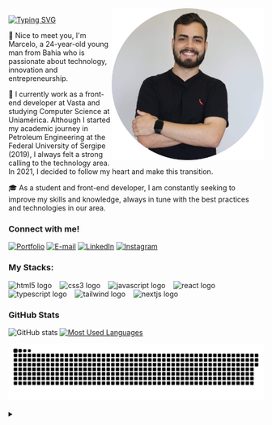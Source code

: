 <img align="right" alt="" height="300px" src="./me.png">

[![Typing SVG](https://readme-typing-svg.demolab.com?font=Fira+Code&weight=600&size=25&pause=1000&color=A8F800&random=false&width=435&height=40&lines=Hello,+i'm+Marcelo!+%F0%9F%91%BE%F0%9F%93%9A%F0%9F%92%99)](https://git.io/typing-svg)



<p align="left">
🎯 Nice to meet you, I'm Marcelo, a 24-year-old young man from Bahia who is passionate about technology, innovation and entrepreneurship.

📌 I currently work as a front-end developer at Vasta and studying Computer Science at Uniamérica.
Although I started my academic journey in Petroleum Engineering at the Federal University of Sergipe (2019), I always felt a strong calling to the technology area. In 2021, I decided to follow my heart and make this transition.

🎓 As a student and front-end developer, I am constantly seeking to improve my skills and knowledge, always in tune with the best practices and technologies in our area.


<h3 align="left">Connect with me!</h3>

[![Portfolio](https://img.shields.io/badge/-Portfolio-000?style=for-the-badge&logo=link&logoColor=A8F800&color:FFF)](mailto:marcelo_810@hotmail.com)
[![E-mail](https://img.shields.io/badge/-Email-000?style=for-the-badge&logo=microsoft-outlook&logoColor=A8F800&color:FFF)](mailto:marcelo_810@hotmail.com)
[![LinkedIn](https://img.shields.io/badge/-LinkedIn-000?style=for-the-badge&logo=linkedin&logoColor=A8F800&color:FFF)](https://www.linkedin.com/in/marcelossilva1/)
[![Instagram](https://img.shields.io/badge/-Instagram-000?style=for-the-badge&logo=instagram&logoColor=A8F800&color:FFF)](https://www.instagram.com/marcelossilva1/)

<h3 align="left">My Stacks:</h3>

<div align="left">
  <img src="https://cdn.jsdelivr.net/gh/devicons/devicon/icons/html5/html5-original.svg" height="25" alt="html5 logo"  />
  <img width="8" />
  <img src="https://cdn.jsdelivr.net/gh/devicons/devicon/icons/css3/css3-original.svg" height="25" alt="css3 logo"  />
  <img width="8" />
  <img src="https://cdn.jsdelivr.net/gh/devicons/devicon/icons/javascript/javascript-plain.svg" height="25" alt="javascript logo"  />
  <img width="8" />
  <img src="https://cdn.jsdelivr.net/gh/devicons/devicon/icons/react/react-original.svg" height="25" alt="react logo"  />
  <img width="8" />
  <img src="https://cdn.jsdelivr.net/gh/devicons/devicon/icons/typescript/typescript-original.svg" height="25" alt="typescript logo"  />
  <img width="8" />
  <img src="https://upload.wikimedia.org/wikipedia/commons/thumb/d/d5/Tailwind_CSS_Logo.svg/2560px-Tailwind_CSS_Logo.svg.png" height="25" alt="tailwind logo"  />
  <img width="8" />
  <img src="https://www.drupal.org/files/project-images/nextjs-icon-dark-background.png" height="25" alt="nextjs logo"  />
  <img width="8" />
</div>


<h3>GitHub Stats</h3>

![GitHub stats](https://github-readme-stats-git-masterrstaa-rickstaa.vercel.app/api?username=marcelossilvaa&hide_title=true&show_icons=true&include_all_commits=false&count_private=true&line_height=25&hide=issues&bg_color=000&title_color=A8F800&text_color=FFF&border_radius=3&border_color=A8F800&icon_color=A8F800&theme=jolly)
[![Most Used Languages](https://github-readme-stats-git-masterrstaa-rickstaa.vercel.app/api/top-langs/?username=marcelossilvaa&line_height=10&card_width=290&layout=compact&hide_title=false&count_private=true&langs_count=4&show_icons=true&title_color=A8F800&hide=html,css&bg_color=000&text_color=8B8B8B&border_radius=3&border_color=A8F800&count_private=true)](https://github.com/marcelossilvaa/github-readme-stats)
<br>


<picture>
  <source media="(prefers-color-scheme: dark)" srcset="https://raw.githubusercontent.com/marcelossilvaa/marcelossilvaa/output/github-contribution-grid-snake-dark.svg">
  <source media="(prefers-color-scheme: light)" srcset="https://raw.githubusercontent.com/marcelossilvaa/marcelossilvaa/output/github-contribution-grid-snake.svg">
  <img alt="github contribution grid snake animation" src="https://raw.githubusercontent.com/marcelossilvaa/marcelossilvaa/output/github-contribution-grid-snake.svg">
</picture>
<br><br>



<details align="left">
  <summary></summary> 
 
  - Badges by <a href="https://shields.io/">shields.io</a>.
  - GitHub Stats by <a href="https://github.com/anuraghazra/github-readme-stats">anuraghazra</a>.
  - Developer vector created by @andi_aqua_ on <a href="https://picrew.me/en/">picrew</a>.
 
  <div align="right">Made with 💜 by <a href="https://github.com/mari4souza">Mari4souza</a>.</div>

</details>
